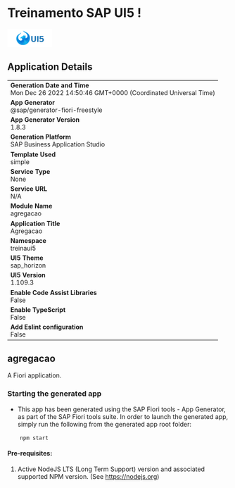 # Treinamento SAP UI5 !

<img src="https://raw.githubusercontent.com/SAP/ui5-tooling/main/docs/images/UI5_logo_wide.png" alt="SAPUI5" style="zoom: 10%;" />

## Application Details
|               |
| ------------- |
|**Generation Date and Time**<br>Mon Dec 26 2022 14:50:46 GMT+0000 (Coordinated Universal Time)|
|**App Generator**<br>@sap/generator-fiori-freestyle|
|**App Generator Version**<br>1.8.3|
|**Generation Platform**<br>SAP Business Application Studio|
|**Template Used**<br>simple|
|**Service Type**<br>None|
|**Service URL**<br>N/A
|**Module Name**<br>agregacao|
|**Application Title**<br>Agregacao|
|**Namespace**<br>treinaui5|
|**UI5 Theme**<br>sap_horizon|
|**UI5 Version**<br>1.109.3|
|**Enable Code Assist Libraries**<br>False|
|**Enable TypeScript**<br>False|
|**Add Eslint configuration**<br>False|

## agregacao

A Fiori application.

### Starting the generated app

-   This app has been generated using the SAP Fiori tools - App Generator, as part of the SAP Fiori tools suite.  In order to launch the generated app, simply run the following from the generated app root folder:

```
    npm start
```

#### Pre-requisites:

1. Active NodeJS LTS (Long Term Support) version and associated supported NPM version.  (See https://nodejs.org)


